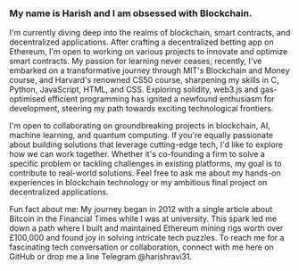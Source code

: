### My name is Harish and I am obsessed with Blockchain.

I'm currently diving deep into the realms of blockchain, smart contracts, and decentralized applications. After crafting a decentralized betting app on Ethereum, I'm open to working on various projects to innovate and optimize smart contracts. My passion for learning never ceases; recently, I've embarked on a transformative journey through MIT's Blockchain and Money course, and Harvard's renowned CS50 course, sharpening my skills in C, Python, JavaScript, HTML, and CSS. Exploring solidity, web3.js and gas-optimised efficient programming has ignited a newfound enthusiasm for development, steering my path towards exciting technological frontiers.

I'm open to collaborating on groundbreaking projects in blockchain, AI, machine learning, and quantum computing. If you're equally passionate about building solutions that leverage cutting-edge tech, I'd like to explore how we can work together. Whether it's co-founding a firm to solve a specific problem or tackling challenges in existing platforms, my goal is to contribute to real-world solutions. Feel free to ask me about my hands-on experiences in blockchain technology or my ambitious final project on decentralized applications.

Fun fact about me: My journey began in 2012 with a single article about Bitcoin in the Financial Times while I was at university. This spark led me down a path where I built and maintained Ethereum mining rigs worth over £100,000 and found joy in solving intricate tech puzzles. To reach me for a fascinating tech conversation or collaboration, connect with me here on GitHub or drop me a line Telegram @harishravi31.
